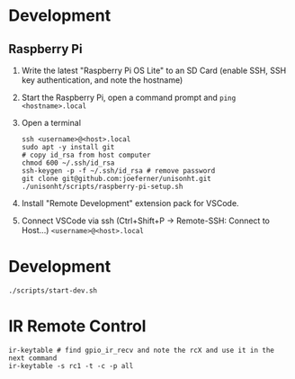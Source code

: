 # Development

## Raspberry Pi

1.  Write the latest "Raspberry Pi OS Lite" to an SD Card (enable SSH, SSH key authentication, and note the hostname)
1.  Start the Raspberry Pi, open a command prompt and `ping <hostname>.local`
1.  Open a terminal

        ssh <username>@<host>.local
        sudo apt -y install git
        # copy id_rsa from host computer
        chmod 600 ~/.ssh/id_rsa
        ssh-keygen -p -f ~/.ssh/id_rsa # remove password
        git clone git@github.com:joeferner/unisonht.git
        ./unisonht/scripts/raspberry-pi-setup.sh

1.  Install "Remote Development" extension pack for VSCode.
1.  Connect VSCode via ssh (Ctrl+Shift+P -> Remote-SSH: Connect to Host...) `<username>@<host>.local`

# Development

```
./scripts/start-dev.sh
```

# IR Remote Control

```
ir-keytable # find gpio_ir_recv and note the rcX and use it in the next command
ir-keytable -s rc1 -t -c -p all
```
